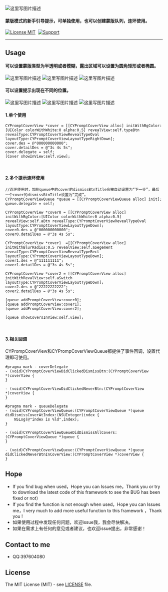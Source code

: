 ![这里写图片描述](https://github.com/SimonCY/CYNavigaitonController/raw/master/Img/logo.PNG)

#### 蒙版模式的新手引导提示，可单独使用，也可以创建蒙版队列，连环使用。

[![License MIT](https://img.shields.io/badge/license-MIT-green.svg?style=flat)](https://github.com/AAChartModel/AAChartKit/blob/master/AAChartKit/ChartsDemo/LICENSE)&nbsp;
[![Support](https://img.shields.io/badge/support-iOS%206%2B%20-blue.svg?style=flat)](https://www.apple.com/nl/ios/)&nbsp;

------------------------------------------------------
## Usage

#### 可以设置蒙版类型为半透明或者模糊，露出区域可以设置为圆角矩形或者椭圆。

![这里写图片描述](https://github.com/SimonCY/CYNavigaitonController/raw/master/screenshot.gif) ![这里写图片描述](https://github.com/SimonCY/CYPromptCoverTest/raw/master/Img/IMG_7213.PNG) ![这里写图片描述](https://github.com/SimonCY/CYPromptCoverTest/raw/master/Img/IMG_7214.PNG)

#### 可以设置提示出现在不同的位置。

![这里写图片描述](https://github.com/SimonCY/CYPromptCoverTest/raw/master/Img/IMG_7209.PNG) ![这里写图片描述](https://github.com/SimonCY/CYPromptCoverTest/raw/master/Img/IMG_7210.PNG) ![这里写图片描述](https://github.com/SimonCY/CYPromptCoverTest/raw/master/Img/IMG_7211.PNG)

#### 1.单个使用

```objc
CYPromptCoverView *cover = [[CYPromptCoverView alloc] initWithBgColor:[UIColor colorWithWhite:0 alpha:0.5] revealView:self.typeBtn revealType:CYPromptCoverViewRevealTypeOval layoutType:CYPromptCoverViewLayoutTypeRightDown];
cover.des = @"000000000000";
cover.detailDes = @"3s 4s 5s";
cover.delegate = self;
[Cover showInView:self.view];
```
    
#### 2.多个提示连环使用
  
```objc
//连环使用时，加到queue中的cover的dismissBtnTitle会被自动设置为“下一步”，最后一个cover的dismissBtnTitle设置为“完成”。
CYPromptCoverViewQueue *queue = [[CYPromptCoverViewQueue alloc] init];
queue.delegate = self;
    
CYPromptCoverView *cover0 = [[CYPromptCoverView alloc] initWithBgColor:[UIColor colorWithWhite:0 alpha:0.5] revealView:self.aBtn revealType:CYPromptCoverViewRevealTypeOval layoutType:CYPromptCoverViewLayoutTypeDown];
cover0.des = @"000000000000";
cover0.detailDes = @"3s 4s 5s";
    
CYPromptCoverView *cover1  =[[CYPromptCoverView alloc] initWithBlurRadius:0.5 revealView:self.aSegement revealType:CYPromptCoverViewRevealTypeRect layoutType:CYPromptCoverViewLayoutTypeDown];
cover1.des = @"111111111";
cover1.detailDes = @"3s 4s 5s";

CYPromptCoverView *cover2 = [[CYPromptCoverView alloc] initWithRevalView:self.aSwitch layoutType:CYPromptCoverViewLayoutTypeDown];
cover2.des = @"22222222222";
cover2.detailDes = @"3s 4s 5s";
    
[queue addPromptCoverView:cover0];
[queue addPromptCoverView:cover1];
[queue addPromptCoverView:cover2];
    
[queue showCoversInView:self.view];
```
    
#### 3.相关回调
CYPrompCoverView和CYPrompCoverViewQueue都提供了事件回调，设置代理即可使用。
    
```objc
#pragma mark - coverDelegate
- (void)CYPromptCoverViewDidClickedDismissBtn:(CYPromptCoverView *)coverView {
}

- (void)CYPromptCoverViewDidClickedNeverBtn:(CYPromptCoverView *)coverView {
}
    
#pragma mark - queueDelegate
- (void)CYPromptCoverViewQueue:(CYPromptCoverViewQueue *)queue didDismissCoverAtIndex:(NSUInteger)index {
    NSLog(@"index is %ld",index);
}
  
- (void)CYPromptCoverViewQueueDidDismissAllCovers:(CYPromptCoverViewQueue *)queue {
}

- (void)CYPromptCoverViewQueue:(CYPromptCoverViewQueue *)queue didClickedNeverBtnInCoverView:(CYPromptCoverView *)coverView {
}
```
## <a id="Hope"></a>Hope
* If you find bug when used，Hope you can Issues me，Thank you or try to download the latest code of this framework to see the BUG has been fixed or not）
* If you find the function is not enough when used，Hope you can Issues me，I very much to add more useful function to this framework ，Thank you !
* 如果使用过程中发现任何问题，欢迎issue我，我会尽快解决。
* 如果在需求上有任何的意见或者建议，也欢迎issue提出，非常感谢！
## Contact to me
* QQ:397604080  
 
## License

The MIT License (MIT) - see [LICENSE](LICENSE) file.
